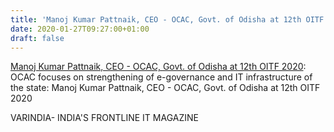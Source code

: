 ```yaml
---
title: 'Manoj Kumar Pattnaik, CEO - OCAC, Govt. of Odisha at 12th OITF 2020'
date: 2020-01-27T09:27:00+01:00
draft: false
---
```


[Manoj Kumar Pattnaik, CEO - OCAC, Govt. of Odisha at 12th OITF 2020](https://varindia.com/video/manoj-kumar-pattnaik-ceo--ocac-govt-of-odisha-at-12th-oitf-2020#.Xi6e8VjGfJA.blogger): OCAC focuses on strengthening of e-governance and IT infrastructure of the state: Manoj Kumar Pattnaik, CEO - OCAC, Govt. of Odisha at 12th OITF 2020  
  
VARINDIA- INDIA'S FRONTLINE IT MAGAZINE
